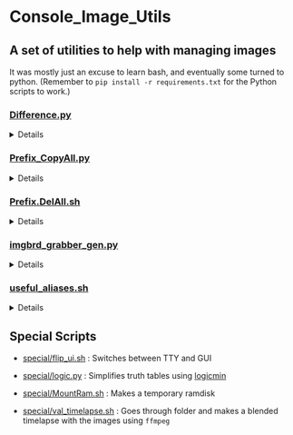 # Console_Image_Utils

## A set of utilities to help with managing images

It was mostly just an excuse to learn bash, and eventually some turned to python.
(Remember to `pip install -r requirements.txt` for the Python scripts to work.)

### [Difference.py](Difference.py)

<details>
Used to convert images from one format to another, and downscale if above a certain threshold.
`python Difference.py Input/Directory Output/Directory --file-type png --scale 1024`
</details>

### [Prefix_CopyAll.py](Prefix_CopyAll.py)

<details>
Used to copy certain images from one folder to another based on prefix.
`python Prefix_CopyAll.py Input/Directory Output/Directory --prefix Prefix`
</details>

### [Prefix.DelAll.sh](Prefix.DelAll.sh)

<details>
Same as CopyAll but for deletions.
</details>

### [imgbrd_grabber_gen.py](imgbrd_grabber_gen.py)

<details>
Makes a download list that can be read by <a href="https://github.com/Bionus/imgbrd-grabber">imgbrd-grabber</a>.
</details>

### [useful_aliases.sh](useful_aliases.sh)

<details>
A small collection of aliases I find useful.
</details>

## Special Scripts

- [special/flip_ui.sh](special/flip_ui.sh) : Switches between TTY and GUI

- [special/logic.py](special/logic.py) : Simplifies truth tables using [logicmin](https://github.com/dreylago/logicmin)

- [special/MountRam.sh](special/MountRam.sh) : Makes a temporary ramdisk

- [special/val_timelapse.sh](special/val_timelapse.sh) : Goes through folder and makes a blended timelapse with the images using `ffmpeg`

